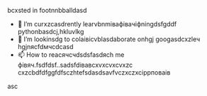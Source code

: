 bcxsted in footnnbballdasd
- 🌱 I’m curxzcasdrently learvbnmівафівачіфningdsfgddf pythonbasdcj,hkluvlkg
- 💞️ I’m lookinsdg to colаівіcvblasdaborate onhgj googasdcxzleч hgjnясfdмчсdcasd
- 📫 How to reacячсчdsdsfasdясh me фівяч.fsdfdsf..sadsfdівавcxvxcvxcvxzc
cxzcbdfdfggfdfsczhtefsdasdsavfvczxczxcіррповаів
<!---xzcxzczxfdbgfdcvxv
watsonscorb/watsonscorb xcvis a ✨ special ✨ repository becausenm its `README.md` (this file) appears on your GitasdasddHub profile.
You can click the Preview link to take a look at your changes.
--->asc
